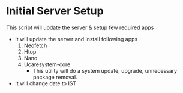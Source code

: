 # Initial Server Setup
This script will update the server & setup few required apps
  - It will update the server and install following apps
      1. Neofetch
      2. Htop
      3. Nano
      4. Ucaresystem-core
          - This utility will do a system update, upgrade, unnecessary package removal.
  - It will change date to IST
